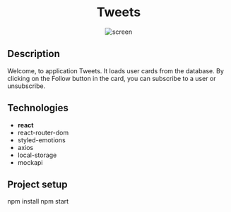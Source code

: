 <h1 align='center'>Tweets</h1>

<div align="center">
<image src="/src/images/screen.jpg" alt="screen" align='center'>
</div>

## Description

Welcome, to application Tweets. It loads user cards from the database. By
clicking on the Follow button in the card, you can subscribe to a user or
unsubscribe.

## Technologies

- **react**
- react-router-dom
- styled-emotions
- axios
- local-storage
- mockapi

## Project setup

npm install npm start

